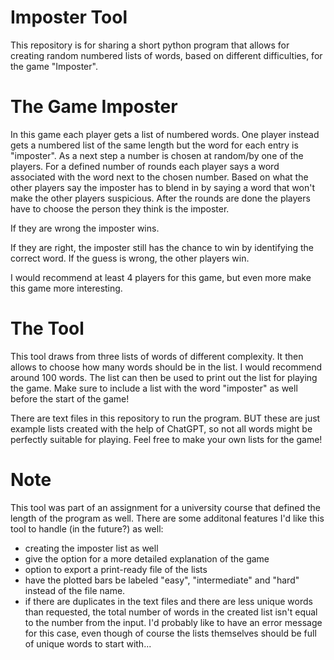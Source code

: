 # Imposter Tool

This repository is for sharing a short python program that allows for creating random numbered lists of words, based on different difficulties, for the game "Imposter".

# The Game Imposter
In this game each player gets a list of numbered words. One player instead gets a numbered list of the same length but the word for each entry is "imposter". As a next step a number is chosen at random/by one of the players. For a defined number of rounds each player says a word associated with the word next to the chosen number. Based on what the other players say the imposter has to blend in by saying a word that won't make the other players suspicious.
After the rounds are done the players have to choose the person they think is the imposter. 

If they are wrong the imposter wins.

If they are right, the imposter still has the chance to win by identifying the correct word. If the guess is wrong, the other players win.

I would recommend at least 4 players for this game, but even more make this game more interesting.

# The Tool
This tool draws from three lists of words of different complexity. It then allows to choose how many words should be in the list. I would recommend around 100 words. The list can then be used to print out the list for playing the game. Make sure to include a list with the word "imposter" as well before the start of the game!

There are text files in this repository to run the program. BUT these are just example lists created with the help of ChatGPT, so not all words might be perfectly suitable for playing. Feel free to make your own lists for the game!

# Note
This tool was part of an assignment for a university course that defined the length of the program as well. There are some additonal features I'd like this tool to handle (in the future?) as well:
* creating the imposter list as well
* give the option for a more detailed explanation of the game
* option to export a print-ready file of the lists
* have the plotted bars be labeled "easy", "intermediate" and "hard" instead of the file name.
* if there are duplicates in the text files and there are less unique words than requested, the total number of words in the created list isn't equal to the number from the input. I'd probably like to have an error message for this case, even though of course the lists themselves should be full of unique words to start with...